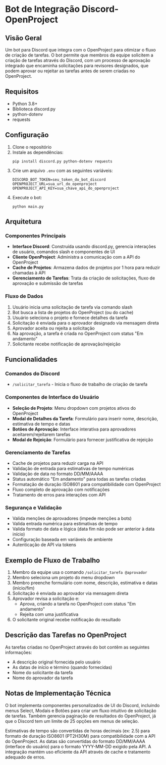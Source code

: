 # Bot de Integração Discord-OpenProject

## Visão Geral
Um bot para Discord que integra com o OpenProject para otimizar o fluxo de criação de tarefas. O bot permite que membros da equipe solicitem a criação de tarefas através do Discord, com um processo de aprovação integrado que encaminha solicitações para revisores designados, que podem aprovar ou rejeitar as tarefas antes de serem criadas no OpenProject.

## Requisitos
- Python 3.8+
- Biblioteca discord.py
- python-dotenv
- requests

## Configuração
1. Clone o repositório
2. Instale as dependências:
   ```
   pip install discord.py python-dotenv requests
   ```
3. Crie um arquivo `.env` com as seguintes variáveis:
   ```
   DISCORD_BOT_TOKEN=seu_token_do_bot_discord
   OPENPROJECT_URL=sua_url_do_openproject
   OPENPROJECT_API_KEY=sua_chave_api_do_openproject
   ```
4. Execute o bot:
   ```
   python main.py
   ```

## Arquitetura

### Componentes Principais
- **Interface Discord**: Construída usando discord.py, gerencia interações de usuário, comandos slash e componentes de UI
- **Cliente OpenProject**: Administra a comunicação com a API do OpenProject
- **Cache de Projetos**: Armazena dados de projetos por 1 hora para reduzir chamadas à API
- **Gerenciamento de Tarefas**: Trata da criação de solicitações, fluxo de aprovação e submissão de tarefas

### Fluxo de Dados
1. Usuário inicia uma solicitação de tarefa via comando slash
2. Bot busca a lista de projetos do OpenProject (ou do cache)
3. Usuário seleciona o projeto e fornece detalhes da tarefa
4. Solicitação é enviada para o aprovador designado via mensagem direta
5. Aprovador aceita ou rejeita a solicitação
6. Na aprovação, a tarefa é criada no OpenProject com status "Em andamento"
7. Solicitante recebe notificação de aprovação/rejeição

## Funcionalidades

### Comandos do Discord
- `/solicitar_tarefa` - Inicia o fluxo de trabalho de criação de tarefa

### Componentes de Interface do Usuário
- **Seleção de Projeto**: Menu dropdown com projetos ativos do OpenProject
- **Modal de Detalhes da Tarefa**: Formulário para inserir nome, descrição, estimativa de tempo e datas
- **Botões de Aprovação**: Interface interativa para aprovadores aceitarem/rejeitarem tarefas
- **Modal de Rejeição**: Formulário para fornecer justificativa de rejeição

### Gerenciamento de Tarefas
- Cache de projetos para reduzir carga na API
- Validação de entrada para estimativas de tempo numéricas
- Validação de data no formato DD/MM/AAAA
- Status automático "Em andamento" para todas as tarefas criadas
- Formatação de duração ISO8601 para compatibilidade com OpenProject
- Fluxo completo de aprovação com notificações
- Tratamento de erros para interações com API

### Segurança e Validação
- Valida menções de aprovadores (impede menções a bots)
- Valida entrada numérica para estimativas de tempo
- Valida formato de data e lógica (data fim não pode ser anterior à data início)
- Configuração baseada em variáveis de ambiente
- Autenticação de API via tokens

## Exemplo de Fluxo de Trabalho

1. Membro da equipe usa o comando `/solicitar_tarefa @aprovador`
2. Membro seleciona um projeto do menu dropdown
3. Membro preenche formulário com nome, descrição, estimativa e datas (início/fim)
4. Solicitação é enviada ao aprovador via mensagem direta
5. Aprovador revisa a solicitação e:
   - Aprova, criando a tarefa no OpenProject com status "Em andamento"
   - Rejeita com uma justificativa
6. O solicitante original recebe notificação do resultado

## Descrição das Tarefas no OpenProject

As tarefas criadas no OpenProject através do bot contêm as seguintes informações:
- A descrição original fornecida pelo usuário
- As datas de início e término (quando fornecidas)
- Nome do solicitante da tarefa
- Nome do aprovador da tarefa

## Notas de Implementação Técnica

O bot implementa componentes personalizados de UI do Discord, incluindo menus Select, Modais e Botões para criar um fluxo intuitivo de solicitação de tarefas. Também gerencia paginação de resultados do OpenProject, já que o Discord tem um limite de 25 opções em menus de seleção.

Estimativas de tempo são convertidas de horas decimais (ex: 2.5) para formato de duração ISO8601 (PT2H30M) para compatibilidade com a API do OpenProject. As datas são convertidas do formato DD/MM/AAAA (interface do usuário) para o formato YYYY-MM-DD exigido pela API. A integração mantém uso eficiente da API através de cache e tratamento adequado de erros.